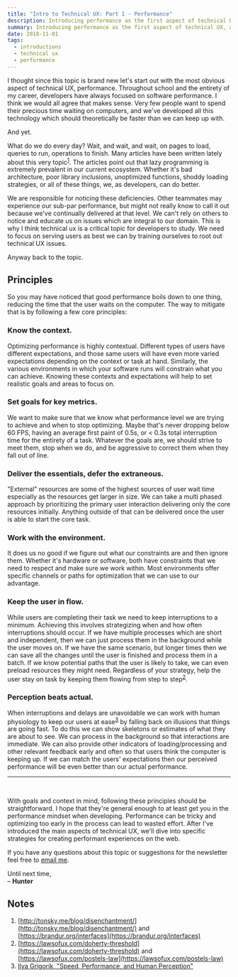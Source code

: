 ```yaml
---
title: "Intro to Technical UX: Part 1 - Performance"
description: Introducing performance as the first aspect of technical UX, and the principles behind it to make sure you aren't leaving users waiting
summary: Introducing performance as the first aspect of technical UX, and the principles behind it to make sure you aren't leaving users waiting
date: 2018-11-01
tags:
  - introductions
  - technical ux
  - performance
---
```


I thought since this topic is brand new let's start out with the most obvious aspect of technical UX, performance. Throughout school and the entirety of my career, developers have always focused on software performance. I think we would all agree that makes sense. Very few people want to spend their precious time waiting on computers, and we've developed all this technology which should theoretically be faster than we can keep up with. 

And yet. 

What do we do every day? Wait, and wait, and wait, on pages to load, queries to run, operations to finish. Many articles have been written lately about this very topic<sup>[1](#notes)</sup>. The articles point out that lazy programming is extremely prevalent in our current ecosystem. Whether it's bad architecture, poor library inclusions, unoptimized functions, shoddy loading strategies, or all of these things, we, as developers, can do better. 

We are responsible for noticing these deficiencies. Other teammates may experience our sub-par performance, but might not really know to call it out because we've continually delivered at that level. We can't rely on others to notice and educate us on issues which are integral to our domain. This is why I think technical ux is a critical topic for developers to study. We need to focus on serving users as best we can by training ourselves to root out technical UX issues. 

Anyway back to the topic. 

## Principles

So you may have noticed that good performance boils down to one thing, reducing the time that the user waits on the computer. The way to mitigate that is by following a few core principles:

### Know the context.
Optimizing performance is highly contextual. Different types of users have different expectations, and those same users will have even more varied expectations depending on the context or task at hand. Similarly, the various environments in which your software runs will constrain what you can achieve. Knowing these contexts and expectations will help to set realistic goals and areas to focus on.

### Set goals for key metrics.
We want to make sure that we know what performance level we are trying to achieve and when to stop optimizing. Maybe that's never dropping below 60 FPS, having an average first paint of 0.5s, or &lt; 0.3s total interruption time for the entirety of a task. Whatever the goals are, we should strive to meet them, stop when we do, and be aggressive to correct them when they fall out of line.

### Deliver the essentials, defer the extraneous.
"External" resources are some of the highest sources of user wait time especially as the resources get larger in size. We can take a multi phased approach by prioritizing the primary user interaction delivering only the core resources initially. Anything outside of that can be delivered once the user is able to start the core task.

### Work with the environment.
It does us no good if we figure out what our constraints are and then ignore them. Whether it's hardware or software, both have constraints that we need to respect and make sure we work within. Most environments offer specific channels or paths for optimization that we can use to our advantage.

### Keep the user in flow.
While users are completing their task we need to keep interruptions to a minimum. Achieving this involves strategizing when and how often interruptions should occur. If we have multiple processes which are short and independent, then we can just process them in the background while the user moves on. If we have the same scenario, but longer times then we can save all the changes until the user is finished and process them in a batch. If we know potential paths that the user is likely to take, we can even preload resources they might need. Regardless of your strategy, help the user stay on task by keeping them flowing from step to step<sup>[2](#notes)</sup>.

### Perception beats actual.
When interruptions and delays are unavoidable we can work with human physiology to keep our users at ease<sup>[3](#notes)</sup> by falling back on illusions that things are going fast. To do this we can show skeletons or estimates of what they are about to see. We can process in the background so that interactions are immediate. We can also provide other indicators of loading/processing and other relevant feedback early and often so that users think the computer is keeping up. If we can match the users' expectations then our perceived performance will be even better than our actual performance.

<hr>
<br>

With goals and context in mind, following these principles should be straightforward. I hope that they're general enough to at least get you in the performance mindset when developing. Performance can be tricky and optimizing too early in the process can lead to wasted effort. After I've introduced the main aspects of technical UX, we'll dive into specific strategies for creating performant experiences on the web.

If you have any questions about this topic or suggestions for the newsletter feel free to <a href="mailto:hunter@technicallyux.com">email me</a>.

<p>Until next time,<br>&ndash; <strong>Hunter</strong></p>

<a name="notes"></a>

## Notes
1. [http://tonsky.me/blog/disenchantment/](http://tonsky.me/blog/disenchantment/) and [https://brandur.org/interfaces](https://brandur.org/interfaces)
2. [https://lawsofux.com/doherty-threshold](https://lawsofux.com/doherty-threshold) and [https://lawsofux.com/postels-law](https://lawsofux.com/postels-law)
3. [Ilya Grigorik, "Speed, Performance, and Human Perception"](https://www.youtube.com/watch?v=7ubJzEi3HuA)
